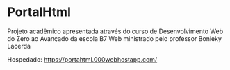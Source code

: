 # PortalHtml
Projeto acadêmico apresentada através do curso de Desenvolvimento Web do Zero ao Avançado da escola B7 Web ministrado pelo professor Bonieky Lacerda

Hospedado: https://portahtml.000webhostapp.com/
